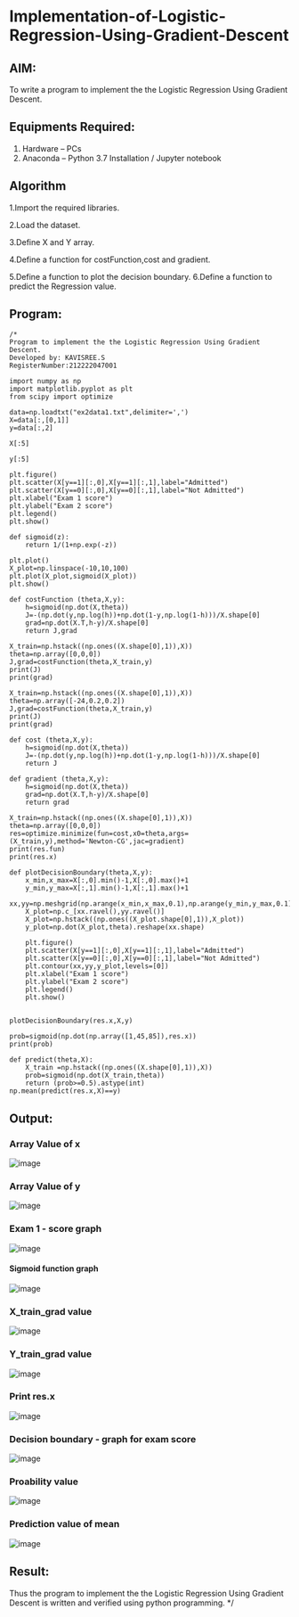 # Implementation-of-Logistic-Regression-Using-Gradient-Descent

## AIM:
To write a program to implement the the Logistic Regression Using Gradient Descent.

## Equipments Required:
1. Hardware – PCs
2. Anaconda – Python 3.7 Installation / Jupyter notebook

## Algorithm
1.Import the required libraries.

2.Load the dataset.

3.Define X and Y array.

4.Define a function for costFunction,cost and gradient.

5.Define a function to plot the decision boundary. 6.Define a function to predict the Regression value.


## Program:
```
/*
Program to implement the the Logistic Regression Using Gradient Descent.
Developed by: KAVISREE.S
RegisterNumber:212222047001

import numpy as np
import matplotlib.pyplot as plt
from scipy import optimize

data=np.loadtxt("ex2data1.txt",delimiter=',')
X=data[:,[0,1]]
y=data[:,2]

X[:5]

y[:5]

plt.figure()
plt.scatter(X[y==1][:,0],X[y==1][:,1],label="Admitted")
plt.scatter(X[y==0][:,0],X[y==0][:,1],label="Not Admitted")
plt.xlabel("Exam 1 score")
plt.ylabel("Exam 2 score")
plt.legend()
plt.show()

def sigmoid(z):
    return 1/(1+np.exp(-z))

plt.plot()
X_plot=np.linspace(-10,10,100)
plt.plot(X_plot,sigmoid(X_plot))
plt.show()

def costFunction (theta,X,y):
    h=sigmoid(np.dot(X,theta))
    J=-(np.dot(y,np.log(h))+np.dot(1-y,np.log(1-h)))/X.shape[0]
    grad=np.dot(X.T,h-y)/X.shape[0]
    return J,grad

X_train=np.hstack((np.ones((X.shape[0],1)),X))
theta=np.array([0,0,0])
J,grad=costFunction(theta,X_train,y)
print(J)
print(grad)

X_train=np.hstack((np.ones((X.shape[0],1)),X))
theta=np.array([-24,0.2,0.2])
J,grad=costFunction(theta,X_train,y)
print(J)
print(grad)

def cost (theta,X,y):
    h=sigmoid(np.dot(X,theta))
    J=-(np.dot(y,np.log(h))+np.dot(1-y,np.log(1-h)))/X.shape[0]
    return J

def gradient (theta,X,y):
    h=sigmoid(np.dot(X,theta))
    grad=np.dot(X.T,h-y)/X.shape[0]
    return grad

X_train=np.hstack((np.ones((X.shape[0],1)),X))
theta=np.array([0,0,0])
res=optimize.minimize(fun=cost,x0=theta,args=(X_train,y),method='Newton-CG',jac=gradient)
print(res.fun)
print(res.x)

def plotDecisionBoundary(theta,X,y):
    x_min,x_max=X[:,0].min()-1,X[:,0].max()+1
    y_min,y_max=X[:,1].min()-1,X[:,1].max()+1
    xx,yy=np.meshgrid(np.arange(x_min,x_max,0.1),np.arange(y_min,y_max,0.1))
    X_plot=np.c_[xx.ravel(),yy.ravel()]
    X_plot=np.hstack((np.ones((X_plot.shape[0],1)),X_plot))
    y_plot=np.dot(X_plot,theta).reshape(xx.shape)
    
    plt.figure()
    plt.scatter(X[y==1][:,0],X[y==1][:,1],label="Admitted")
    plt.scatter(X[y==0][:,0],X[y==0][:,1],label="Not Admitted")
    plt.contour(xx,yy,y_plot,levels=[0])
    plt.xlabel("Exam 1 score")
    plt.ylabel("Exam 2 score")
    plt.legend()
    plt.show()


plotDecisionBoundary(res.x,X,y)

prob=sigmoid(np.dot(np.array([1,45,85]),res.x))
print(prob)

def predict(theta,X):
    X_train =np.hstack((np.ones((X.shape[0],1)),X))
    prob=sigmoid(np.dot(X_train,theta))
    return (prob>=0.5).astype(int)
np.mean(predict(res.x,X)==y)
```
## Output:
### Array Value of x

![image](https://github.com/kavisree86/-Implementation-of-Logistic-Regression-Using-Gradient-Descent/assets/145759687/b6f62589-50a0-4166-b283-5b74c6eb6bfb)

### Array Value of y

![image](https://github.com/kavisree86/-Implementation-of-Logistic-Regression-Using-Gradient-Descent/assets/145759687/497f84ec-507b-4322-b75e-0345dd7cf7de)

### Exam 1 - score graph

![image](https://github.com/kavisree86/-Implementation-of-Logistic-Regression-Using-Gradient-Descent/assets/145759687/9533d39a-86cd-400e-aef5-9aa5e551bdeb)


#### Sigmoid function graph


![image](https://github.com/kavisree86/-Implementation-of-Logistic-Regression-Using-Gradient-Descent/assets/145759687/e600dc9e-f640-451c-ac3d-438c40ccd11f)


### X_train_grad value

![image](https://github.com/kavisree86/-Implementation-of-Logistic-Regression-Using-Gradient-Descent/assets/145759687/b460ffcd-190f-4185-8cba-d563df2d20de)

### Y_train_grad value

![image](https://github.com/kavisree86/-Implementation-of-Logistic-Regression-Using-Gradient-Descent/assets/145759687/8208237b-c128-4dce-913a-026359478e39)


### Print res.x

![image](https://github.com/kavisree86/-Implementation-of-Logistic-Regression-Using-Gradient-Descent/assets/145759687/7c4d19d2-264d-4ef1-8f44-12cc335f3119)


### Decision boundary - graph for exam score

![image](https://github.com/kavisree86/-Implementation-of-Logistic-Regression-Using-Gradient-Descent/assets/145759687/ed679dd4-02cf-4179-b66b-a58f6cec5c4e)

### Proability value

![image](https://github.com/kavisree86/-Implementation-of-Logistic-Regression-Using-Gradient-Descent/assets/145759687/4673776b-a094-4362-b8fb-c791a1d9d07b)

### Prediction value of mean

![image](https://github.com/kavisree86/-Implementation-of-Logistic-Regression-Using-Gradient-Descent/assets/145759687/437629ed-662b-406a-99d1-d13e8b5f1b06)





## Result:
Thus the program to implement the the Logistic Regression Using Gradient Descent is written and verified using python programming.
*/
```
